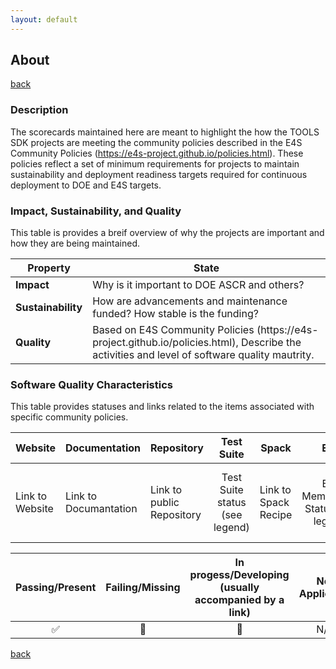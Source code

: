 ```yaml
---
layout: default
---
```


## About

[back](../scorecards.html)

### Description

The scorecards maintained here are meant to highlight the how the TOOLS SDK projects are meeting the community policies described in the E4S Community Policies (https://e4s-project.github.io/policies.html).
These policies reflect a set of minimum requirements for projects to maintain sustainability and deployment readiness targets required for continuous deployment to DOE and E4S targets.


### Impact, Sustainability, and Quality

This table is provides a breif overview of why the projects are important and how they are being maintained.

<table class="isq_table">
  <thead>
    <tr>
      <th>Property</th>
      <th style="text-align: center">State</th>
    </tr>
  </thead>
  <tbody>
    <tr>
      <td>
        <strong>Impact</strong>
      </td>
      <td>
        Why is it important to DOE ASCR and others?
      </td>
    </tr>
    <tr>
      <td>
        <strong>Sustainability</strong>
      </td>
      <td>
        How are advancements and maintenance funded? How stable is the funding?
      </td>
    </tr>
    <tr>
      <td>
        <strong>Quality</strong>
      </td>
      <td>
        Based on E4S Community Policies (https://e4s-project.github.io/policies.html), Describe the activities and level of software quality mautrity.
      </td>
    </tr>
  </tbody>
</table>

### Software Quality Characteristics

This table provides statuses and links related to the items associated with specific community policies.

<table class="status_table">
  <thead>
    <tr>
      <th style="text-align: center">Website</th>
      <th style="text-align: center">Documentation</th>
      <th style="text-align: center">Repository</th>
      <th style="text-align: center">Test Suite</th>
      <th style="text-align: center">Spack</th>
      <th style="text-align: center">E4S</th>
      <th style="text-align: center">Smoke Test</th>
    </tr>
  </thead>
  <tbody>
    <tr>
      <td markdown="span">
        Link to Website
      </td><!-- Website -->
      <td markdown="span">
        Link to Documantation
      </td><!-- Documentation -->
      <td markdown="span">
        Link to public Repository
      </td><!-- Repository -->
      <td style="text-align: center" markdown="span">
        Test Suite status (see legend)
      </td><!-- Test Suite -->
      <td markdown="span">
        Link to Spack Recipe
      </td><!-- Spack -->
      <td style="text-align: center" markdown="span">
        E4S Membership Status (see legend)
      </td><!-- E4S -->
      <td style="text-align: center" markdown="span">
        Spack Smoke Test Status (see legend)
      </td><!-- Smoke Test -->
    </tr>
  </tbody>
</table>

<table>
  <thead>
    <tr>
      <th>
        Passing/Present
      </th>
      <th>
        Failing/Missing
      </th>
      <th>
        In progess/Developing (usually accompanied by a link)
      </th>
      <th>
        Not Applicable
      </th>
    </tr>
  </thead>
  <tbody>
    <tr>
      <td style="text-align: center" markdown="span">
        ✅
      </td><!--good-->
      <td style="text-align: center" markdown="span">
        🚫
      </td><!--bad-->
      <td class="na" style="text-align: center">
        🔎
      </td><!--in progress-->
      <td class="na" style="text-align: center">
        N/A
      </td><!--N/A-->
    </tr>
  </tbody>
</table>

[back](../scorecards.html)
